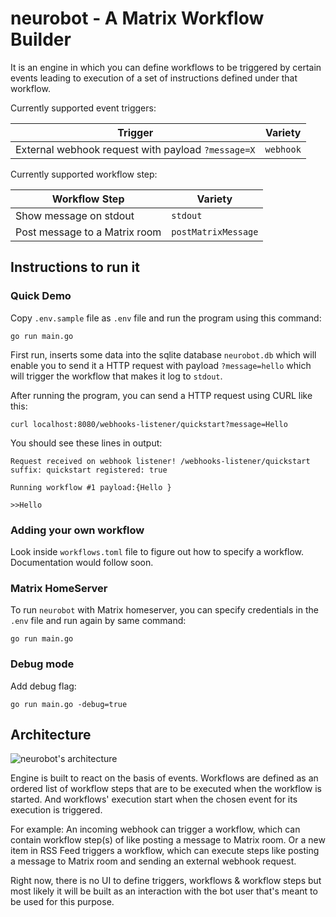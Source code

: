 # neurobot - A Matrix Workflow Builder

It is an engine in which you can define workflows to be triggered by certain events leading to execution of a set of instructions defined under that workflow.

Currently supported event triggers:

| Trigger | Variety |
| ------- | ------- |
| External webhook request with payload `?message=X` | `webhook` |

Currently supported workflow step:

| Workflow Step | Variety |
| ------------- | ------- |
| Show message on stdout | `stdout` |
| Post message to a Matrix room | `postMatrixMessage` |

## Instructions to run it

### Quick Demo

Copy `.env.sample` file as `.env` file and run the program using this command:

`go run main.go`

First run, inserts some data into the sqlite database `neurobot.db` which will enable you to send it a HTTP request with payload `?message=hello` which will trigger the workflow that makes it log to `stdout`.

After running the program, you can send a HTTP request using CURL like this:

`curl localhost:8080/webhooks-listener/quickstart?message=Hello`

You should see these lines in output:

```
Request received on webhook listener! /webhooks-listener/quickstart
suffix: quickstart registered: true

Running workflow #1 payload:{Hello }

>>Hello
```

### Adding your own workflow

Look inside `workflows.toml` file to figure out how to specify a workflow. Documentation would follow soon.

### Matrix HomeServer

To run `neurobot` with Matrix homeserver, you can specify credentials in the `.env` file and run again by same command:

`go run main.go`

### Debug mode

Add debug flag:

`go run main.go -debug=true`

## Architecture

![neurobot's architecture](https://github.com/Automattic/neurobot/blob/master/neurobot-visual.png?raw=true)

Engine is built to react on the basis of events. Workflows are defined as an ordered list of workflow steps that are to be executed when the workflow is started. And workflows' execution start when the chosen event for its execution is triggered.

For example: An incoming webhook can trigger a workflow, which can contain workflow step(s) of like posting a message to Matrix room. Or a new item in RSS Feed triggers a workflow, which can execute steps like posting a message to Matrix room and sending an external webhook request.

Right now, there is no UI to define triggers, workflows & workflow steps but most likely it will be built as an interaction with the bot user that's meant to be used for this purpose.
